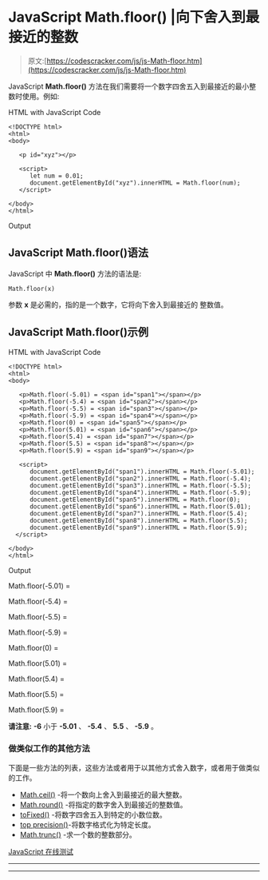 # JavaScript Math.floor() |向下舍入到最接近的整数

> 原文:[https://codescracker.com/js/js-Math-floor.htm](https://codescracker.com/js/js-Math-floor.htm)

JavaScript **Math.floor()** 方法在我们需要将一个数字四舍五入到最接近的最小整数时使用。例如:

HTML with JavaScript Code

```
<!DOCTYPE html>
<html>
<body>

   <p id="xyz"></p>

   <script>
      let num = 0.01;
      document.getElementById("xyz").innerHTML = Math.floor(num);
   </script>

</body>
</html>
```

Output

## JavaScript Math.floor()语法

JavaScript 中 **Math.floor()** 方法的语法是:

```
Math.floor(x)
```

参数 **x** 是必需的，指的是一个数字，它将向下舍入到最接近的 整数值。

## JavaScript Math.floor()示例

HTML with JavaScript Code

```
<!DOCTYPE html>
<html>
<body>

   <p>Math.floor(-5.01) = <span id="span1"></span></p>
   <p>Math.floor(-5.4) = <span id="span2"></span></p>
   <p>Math.floor(-5.5) = <span id="span3"></span></p>
   <p>Math.floor(-5.9) = <span id="span4"></span></p>
   <p>Math.floor(0) = <span id="span5"></span></p>
   <p>Math.floor(5.01) = <span id="span6"></span></p>
   <p>Math.floor(5.4) = <span id="span7"></span></p>
   <p>Math.floor(5.5) = <span id="span8"></span></p>
   <p>Math.floor(5.9) = <span id="span9"></span></p>

   <script>
      document.getElementById("span1").innerHTML = Math.floor(-5.01);
      document.getElementById("span2").innerHTML = Math.floor(-5.4);
      document.getElementById("span3").innerHTML = Math.floor(-5.5);
      document.getElementById("span4").innerHTML = Math.floor(-5.9);
      document.getElementById("span5").innerHTML = Math.floor(0);
      document.getElementById("span6").innerHTML = Math.floor(5.01);
      document.getElementById("span7").innerHTML = Math.floor(5.4);
      document.getElementById("span8").innerHTML = Math.floor(5.5);
      document.getElementById("span9").innerHTML = Math.floor(5.9);
  </script>

</body>
</html>
```

Output

Math.floor(-5.01) =

Math.floor(-5.4) =

Math.floor(-5.5) =

Math.floor(-5.9) =

Math.floor(0) =

Math.floor(5.01) =

Math.floor(5.4) =

Math.floor(5.5) =

Math.floor(5.9) =

**请注意:** **-6** 小于 **-5.01** 、 **-5.4** 、 **5.5** 、 **-5.9** 。

### 做类似工作的其他方法

下面是一些方法的列表，这些方法或者用于以其他方式舍入数字，或者用于做类似的工作。

*   [Math.ceil()](/js/js-Math-ceil.htm) -将一个数向上舍入到最接近的最大整数。
*   [Math.round()](/js/js-Math-round.htm) -将指定的数字舍入到最接近的整数值。
*   [toFixed()](/js/js-toFixed-number.htm) -将数字四舍五入到特定的小数位数。
*   [top precision()](/js/js-toPrecision-number.htm)-将数字格式化为特定长度。
*   [Math.trunc()](/js/js-Math-trunc.htm) -求一个数的整数部分。

[JavaScript 在线测试](/exam/showtest.php?subid=6)

* * *

* * *